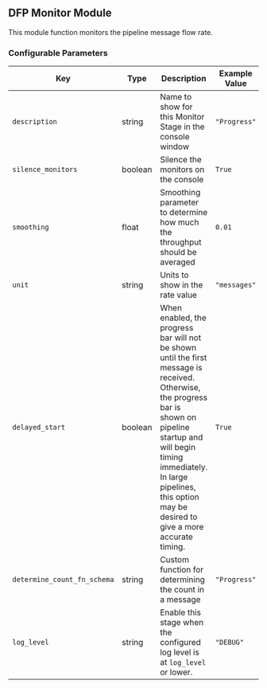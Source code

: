 <!--
SPDX-FileCopyrightText: Copyright (c) 2022-2025, NVIDIA CORPORATION & AFFILIATES. All rights reserved.
SPDX-License-Identifier: Apache-2.0

Licensed under the Apache License, Version 2.0 (the "License");
you may not use this file except in compliance with the License.
You may obtain a copy of the License at

http://www.apache.org/licenses/LICENSE-2.0

Unless required by applicable law or agreed to in writing, software
distributed under the License is distributed on an "AS IS" BASIS,
WITHOUT WARRANTIES OR CONDITIONS OF ANY KIND, either express or implied.
See the License for the specific language governing permissions and
limitations under the License.
-->

## DFP Monitor Module

This module function monitors the pipeline message flow rate.

### Configurable Parameters

| Key                         | Type    | Description                                                | Example Value | Default Value |
| ----------------------------|---------|------------------------------------------------------------|---------------|---------------|
| `description`               | string  | Name to show for this Monitor Stage in the console window  | `"Progress"`    | `"Progress"`    |
| `silence_monitors`          | boolean    | Silence the monitors on the console                        | `True`     | `False`        |
| `smoothing`                 | float   | Smoothing parameter to determine how much the throughput should be averaged | `0.01` | `0.05` |
| `unit`                      | string  | Units to show in the rate value                             | `"messages"`    | `"messages"`    |
| `delayed_start`             | boolean    | When enabled, the progress bar will not be shown until the first message is received. Otherwise, the progress bar is shown on pipeline startup and will begin timing immediately. In large pipelines, this option may be desired to give a more accurate timing. | `True`  | `False`   |
| `determine_count_fn_schema` | string  | Custom function for determining the count in a message      | `"Progress"`    | `"Progress"`    |
| `log_level`                 | string  | Enable this stage when the configured log level is at `log_level` or lower. | `"DEBUG"` | `"INFO"` |
